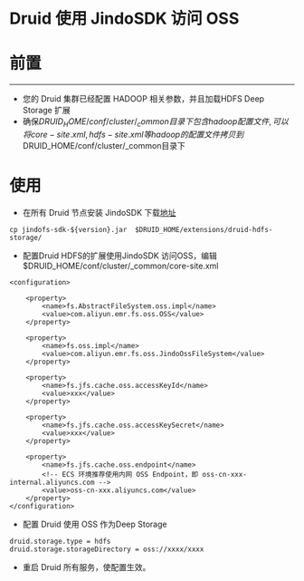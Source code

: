 # Druid 使用 JindoSDK 访问 OSS

# 前置

---
* 您的 Druid 集群已经配置 HADOOP 相关参数，并且加载HDFS Deep Storage 扩展
* 确保$DRUID_HOME/conf/cluster/_common目录下包含hadoop配置文件, 可以将core-site.xml, hdfs-site.xml等hadoop的配置文件拷贝到$DRUID_HOME/conf/cluster/_common目录下

# 使用

* 在所有 Druid 节点安装 JindoSDK
下载[地址](jindofs_sdk_download.md)
````
cp jindofs-sdk-${version}.jar  $DRUID_HOME/extensions/druid-hdfs-storage/
````

* 配置Druid HDFS的扩展使用JindoSDK 访问OSS，编辑 $DRUID_HOME/conf/cluster/_common/core-site.xml

````
<configuration>

    <property>
        <name>fs.AbstractFileSystem.oss.impl</name>
        <value>com.aliyun.emr.fs.oss.OSS</value>
    </property>

    <property>
        <name>fs.oss.impl</name>
        <value>com.aliyun.emr.fs.oss.JindoOssFileSystem</value>
    </property>

    <property>
        <name>fs.jfs.cache.oss.accessKeyId</name>
        <value>xxx</value>
    </property>

    <property>
        <name>fs.jfs.cache.oss.accessKeySecret</name>
        <value>xxx</value>
    </property>

    <property>
        <name>fs.jfs.cache.oss.endpoint</name>
        <!-- ECS 环境推荐使用内网 OSS Endpoint，即 oss-cn-xxx-internal.aliyuncs.com -->
        <value>oss-cn-xxx.aliyuncs.com</value>
    </property>
</configuration>

````

* 配置 Druid 使用 OSS 作为Deep Storage

````
druid.storage.type = hdfs
druid.storage.storageDirectory = oss://xxxx/xxxx
````

* 重启 Druid 所有服务，使配置生效。
